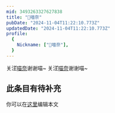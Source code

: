 ```yaml
---
mid: 3493263327627838
title: "゚喵奈"
pubDate: "2024-11-04T11:22:10.773Z"
updatedDate: "2024-11-04T11:22:10.773Z"
profile:
  {
    Nickname: ["゚喵奈"],
  }
---
```


关注[゚喵奈](https://space.bilibili.com/3493263327627838)谢谢喵~ 关注[゚喵奈](https://space.bilibili.com/3493263327627838)谢谢喵~

## 此条目有待补充
你可以在[这里](https://github.com/Yuhanawa/VTuber.ICU-Content/edit/master/v/゚喵奈/index.md)编辑本文
